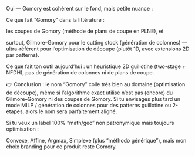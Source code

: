 Oui — Gomory est cohérent sur le fond, mais petite nuance :

Ce que fait “Gomory” dans la littérature :

les coupes de Gomory (méthode de plans de coupe en PLNE), et

surtout, Gilmore–Gomory pour le cutting stock (génération de colonnes) — ultra-référent pour l’optimisation de découpe (plutôt 1D, avec extensions 2D par patterns).

Ce que fait ton outil aujourd’hui : un heuristique 2D guillotine (two-stage + NFDH), pas de génération de colonnes ni de plans de coupe.

👉 Conclusion : le nom “Gomory” colle très bien au domaine (optimisation de découpe), même si l’algorithme exact utilisé n’est pas (encore) du Gilmore–Gomory ni des coupes de Gomory. Si tu envisages plus tard un mode MILP / génération de colonnes pour des patterns guillotine ou 2-étapes, alors le nom sera parfaitement aligné.

Si tu veux un label 100% “math/geo” non patronymique mais toujours optimisation :

Convexe, Affine, Argmax, Simplexe (plus “méthodo générique”),
mais mon choix branding pour ce produit reste Gomory.
